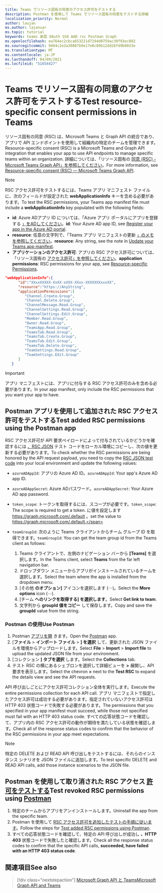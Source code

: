```yaml
---
title: Teams でリソース固有の同意のアクセス許可をテストする
description: Postman を使用して Teams でリソース固有の同意をテストする詳細
localization_priority: Normal
author: laujan
ms.author: lajanuar
ms.topic: tutorial
keywords: teams 承認 OAuth SSO AAD rsc Postman Graph
ms.openlocfilehash: ea764ec2cbca653221d7194d0759ac39f93ec802
ms.sourcegitcommit: 9404c2e3a30887b9e17e0c89b12dd26fd9b8033e
ms.translationtype: MT
ms.contentlocale: ja-JP
ms.lasthandoff: 04/09/2021
ms.locfileid: "51654427"
---
```

# <a name="test-resource-specific-consent-permissions-in-teams"></a><span data-ttu-id="dfa84-104">Teams でリソース固有の同意のアクセス許可をテストする</span><span class="sxs-lookup"><span data-stu-id="dfa84-104">Test resource-specific consent permissions in Teams</span></span>

<span data-ttu-id="dfa84-105">リソース固有の同意 (RSC) は、Microsoft Teams と Graph API の統合であり、アプリで API エンドポイントを使用して組織内の特定のチームを管理できます。</span><span class="sxs-lookup"><span data-stu-id="dfa84-105">Resource-specific consent (RSC) is a Microsoft Teams and Graph API integration that enables your app to use API endpoints to manage specific teams within an organization.</span></span> <span data-ttu-id="dfa84-106">詳細については、「リソース固有の [同意 (RSC) - Microsoft Teams Graph API」を参照してください](resource-specific-consent.md)。</span><span class="sxs-lookup"><span data-stu-id="dfa84-106">For more information, see [Resource-specific consent (RSC) — Microsoft Teams Graph API](resource-specific-consent.md).</span></span>

> [!NOTE]
> <span data-ttu-id="dfa84-107">RSC アクセス許可をテストするには、Teams アプリ マニフェスト ファイルに、次のフィールドが設定された **webApplicationInfo** キーを含める必要があります。</span><span class="sxs-lookup"><span data-stu-id="dfa84-107">To test the RSC permissions, your Teams app manifest file must include a **webApplicationInfo** key populated with the following fields:</span></span>
>
> - <span data-ttu-id="dfa84-108">**id**: Azure ADアプリ ID については、「Azure アプリ ポータルにアプリを登録する [」をADしてください](resource-specific-consent.md#register-your-app-with-microsoft-identity-platform-via-the-azure-ad-portal)。</span><span class="sxs-lookup"><span data-stu-id="dfa84-108">**id**: Your Azure AD app ID, see [Register your app in the Azure AD portal](resource-specific-consent.md#register-your-app-with-microsoft-identity-platform-via-the-azure-ad-portal).</span></span>
> - <span data-ttu-id="dfa84-109">**resource**: 任意の文字列で、「Teams アプリ マニフェストの更新  [」のメモを参照してください](resource-specific-consent.md#update-your-teams-app-manifest)。</span><span class="sxs-lookup"><span data-stu-id="dfa84-109">**resource**: Any string, see the note in  [Update your Teams app manifest](resource-specific-consent.md#update-your-teams-app-manifest).</span></span>
> - <span data-ttu-id="dfa84-110">**アプリケーションのアクセス許可**: アプリの RSC アクセス許可については、「リソース固有の [アクセス許可」を参照してください](resource-specific-consent.md#resource-specific-permissions)。</span><span class="sxs-lookup"><span data-stu-id="dfa84-110">**application permissions**: RSC permissions for  your app, see [Resource-specific Permissions](resource-specific-consent.md#resource-specific-permissions).</span></span>

```json
"webApplicationInfo":{
      "id":"XXxxXXXXX-XxXX-xXXX-XXxx-XXXXXXXxxxXX",
      "resource":"https://AnyString",
      "applicationPermissions":[
         "Channel.Create.Group",
         "Channel.Delete.Group",
         "ChannelMessage.Read.Group",
         "ChannelSettings.Read.Group",
         "ChannelSettings.Edit.Group",
         "Member.Read.Group",
         "Owner.Read.Group",
         "TeamsApp.Read.Group",
         "TeamsTab.Read.Group",
         "TeamsTab.Create.Group",
         "TeamsTab.Edit.Group",
         "TeamsTab.Delete.Group",
         "TeamSettings.Read.Group",
         "TeamSettings.Edit.Group"
      ]
   }
```

> [!IMPORTANT]
> <span data-ttu-id="dfa84-111">アプリ マニフェストには、アプリに付与する RSC アクセス許可のみを含める必要があります。</span><span class="sxs-lookup"><span data-stu-id="dfa84-111">In your app manifest, only include the RSC permissions that you want your app to have.</span></span>

## <a name="test-added-rsc-permissions-using-the-postman-app"></a><span data-ttu-id="dfa84-112">Postman アプリを使用して追加された RSC アクセス許可をテストする</span><span class="sxs-lookup"><span data-stu-id="dfa84-112">Test added RSC permissions using the Postman app</span></span>

<span data-ttu-id="dfa84-113">RSC アクセス許可が API 要求ペイロードによって付与されているかどうかを確認するには [、RSC JSON](test-rsc-json-file.md) テスト コードをローカル環境にコピーし、次の値を更新する必要があります。</span><span class="sxs-lookup"><span data-stu-id="dfa84-113">To check whether the RSC permissions are being honored by the API request payload, you need to copy the [RSC JSON test code](test-rsc-json-file.md) into your local environment and update the following values:</span></span>

* <span data-ttu-id="dfa84-114">`azureADAppId`: アプリの Azure AD ID。</span><span class="sxs-lookup"><span data-stu-id="dfa84-114">`azureADAppId`: Your app's Azure AD app ID.</span></span>
* <span data-ttu-id="dfa84-115">`azureADAppSecret`: Azure ADパスワード。</span><span class="sxs-lookup"><span data-stu-id="dfa84-115">`azureADAppSecret`: Your Azure AD app password.</span></span>
* <span data-ttu-id="dfa84-116">`token_scope`: トークンを取得するには、スコープが必要です。</span><span class="sxs-lookup"><span data-stu-id="dfa84-116">`token_scope`: The scope is required to get a token.</span></span> <span data-ttu-id="dfa84-117">に値を設定します https://graph.microsoft.com/.default 。</span><span class="sxs-lookup"><span data-stu-id="dfa84-117">set the value to https://graph.microsoft.com/.default.</span></span>
* <span data-ttu-id="dfa84-118">`teamGroupId`: 次のように Teams クライアントからチーム グループ ID を取得できます。</span><span class="sxs-lookup"><span data-stu-id="dfa84-118">`teamGroupId`: You can get the team group id from the Teams client as follows:</span></span>

    1. <span data-ttu-id="dfa84-119">Teams クライアントで、左側のナビゲーション バーから **[Teams]** を選択します。</span><span class="sxs-lookup"><span data-stu-id="dfa84-119">In the Teams client, select **Teams** from the far left navigation bar.</span></span>
    2. <span data-ttu-id="dfa84-120">ドロップダウン メニューからアプリがインストールされているチームを選択します。</span><span class="sxs-lookup"><span data-stu-id="dfa84-120">Select the team where the app is installed from the dropdown menu.</span></span>
    3. <span data-ttu-id="dfa84-121">[その他 **のオプション]** アイコンを選択します (&#8943;)。</span><span class="sxs-lookup"><span data-stu-id="dfa84-121">Select the **More options** icon (&#8943;).</span></span>
    4. <span data-ttu-id="dfa84-122">[チーム **へのリンクを取得する] を選択します**。</span><span class="sxs-lookup"><span data-stu-id="dfa84-122">Select **Get link to team**.</span></span> 
    5. <span data-ttu-id="dfa84-123">文字列から **groupId 値をコピー** して保存します。</span><span class="sxs-lookup"><span data-stu-id="dfa84-123">Copy and save the **groupId** value from the string.</span></span>

### <a name="use-postman"></a><span data-ttu-id="dfa84-124">Postman の使用</span><span class="sxs-lookup"><span data-stu-id="dfa84-124">Use Postman</span></span>

1. <span data-ttu-id="dfa84-125">Postman [アプリを開](https://www.postman.com) きます。</span><span class="sxs-lookup"><span data-stu-id="dfa84-125">Open the [Postman](https://www.postman.com) app.</span></span>
2. <span data-ttu-id="dfa84-126">[**ファイル**  >  **インポート ファイル**  >  **] を選択** して、更新された JSON ファイルを環境からアップロードします。</span><span class="sxs-lookup"><span data-stu-id="dfa84-126">Select **File** > **Import** > **Import file** to upload the updated JSON file from your environment.</span></span>  
3. <span data-ttu-id="dfa84-127">[コレクション **] タブを選択** します。</span><span class="sxs-lookup"><span data-stu-id="dfa84-127">Select the **Collections** tab.</span></span> 
4. <span data-ttu-id="dfa84-128">テスト RSC の横にあるシェブロンを選択して詳細ビューを **>** 展開し、API 要求を表示します。</span><span class="sxs-lookup"><span data-stu-id="dfa84-128">Select the chevron **>** next to the **Test RSC** to expand the details view and see the API requests.</span></span>

<span data-ttu-id="dfa84-129">API 呼び出しごとにアクセス許可コレクション全体を実行します。</span><span class="sxs-lookup"><span data-stu-id="dfa84-129">Execute the entire permissions collection for each API call.</span></span> <span data-ttu-id="dfa84-130">アプリ マニフェストで指定したアクセス許可は成功する必要があります。指定されていないアクセス許可は HTTP 403 状態コードで失敗する必要があります。</span><span class="sxs-lookup"><span data-stu-id="dfa84-130">The permissions that you specified in your app manifest must succeed, while those not specified must fail with an HTTP 403 status code.</span></span> <span data-ttu-id="dfa84-131">すべての応答状態コードを確認して、アプリ内の RSC アクセス許可の動作が期待を満たしている状態を確認します。</span><span class="sxs-lookup"><span data-stu-id="dfa84-131">Check all of the response status codes to confirm that the behavior of the RSC permissions in your app meet expectations.</span></span>

> [!NOTE]
> <span data-ttu-id="dfa84-132">特定の DELETE および READ API 呼び出しをテストするには、それらのインスタンス シナリオを JSON ファイルに追加します。</span><span class="sxs-lookup"><span data-stu-id="dfa84-132">To test specific DELETE and READ API calls, add those instance scenarios to the JSON file.</span></span>

## <a name="test-revoked-rsc-permissions-using-postman"></a><span data-ttu-id="dfa84-133">Postman を使用して取り消された RSC アクセス [許可をテストする](https://www.postman.com/)</span><span class="sxs-lookup"><span data-stu-id="dfa84-133">Test revoked RSC permissions using [Postman](https://www.postman.com/)</span></span>

1. <span data-ttu-id="dfa84-134">特定のチームからアプリをアンインストールします。</span><span class="sxs-lookup"><span data-stu-id="dfa84-134">Uninstall the app from the specific team.</span></span>
2. <span data-ttu-id="dfa84-135">Postman を使用して [RSC アクセス許可を追加したテストの手順に従います](#test-added-rsc-permissions-using-the-postman-app)。</span><span class="sxs-lookup"><span data-stu-id="dfa84-135">Follow the steps for [Test added RSC permissions using Postman](#test-added-rsc-permissions-using-the-postman-app).</span></span>
3. <span data-ttu-id="dfa84-136">すべての応答状態コードを確認して、特定の API 呼び出しが成功し **、HTTP 403** 状態コードで失敗したと確認します。</span><span class="sxs-lookup"><span data-stu-id="dfa84-136">Check all the response status codes to confirm that the specific API calls, **succeeded, have failed with an HTTP 403 status code**.</span></span>

## <a name="see-also"></a><span data-ttu-id="dfa84-137">関連項目</span><span class="sxs-lookup"><span data-stu-id="dfa84-137">See also</span></span>

> [!div class="nextstepaction"]
> [<span data-ttu-id="dfa84-138">Microsoft Graph API と Teams</span><span class="sxs-lookup"><span data-stu-id="dfa84-138">Microsoft Graph API and Teams</span></span>](/graph/api/resources/teams-api-overview?view=graph-rest-1.0&preserve-view=true)

